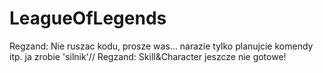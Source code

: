 LeagueOfLegends
===============

Regzand: Nie ruszac kodu, prosze was... narazie tylko planujcie komendy itp. ja zrobie 'silnik'//
Regzand: Skill&Character jeszcze nie gotowe! 
